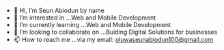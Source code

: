 - 👋 Hi, I’m Seun Abiodun by name
- 👀 I’m interested in ...Web and Mobile Development
- 🌱 I’m currently learning ...Web and Mobile Development
- 🥁 I’m looking to collaborate on ...Buiding Digital Solutions for businesses
- 📫 How to reach me ...via my email: oluwaseunabiodun100@gmail.com

<!---
Iammercurial/Iammercurial is a ✨ special ✨ repository because its `README.md` (this file) appears on your GitHub profile.
You can click the Preview link to take a look at your changes.
--->
